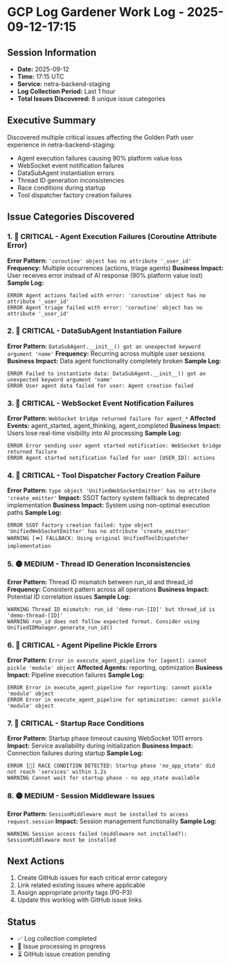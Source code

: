 # GCP Log Gardener Work Log - 2025-09-12-17:15

## Session Information
- **Date:** 2025-09-12
- **Time:** 17:15 UTC
- **Service:** netra-backend-staging
- **Log Collection Period:** Last 1 hour
- **Total Issues Discovered:** 8 unique issue categories

## Executive Summary
Discovered multiple critical issues affecting the Golden Path user experience in netra-backend-staging:
- Agent execution failures causing 90% platform value loss
- WebSocket event notification failures
- DataSubAgent instantiation errors
- Thread ID generation inconsistencies
- Race conditions during startup
- Tool dispatcher factory creation failures

## Issue Categories Discovered

### 1. 🔴 CRITICAL - Agent Execution Failures (Coroutine Attribute Error)
**Error Pattern:** `'coroutine' object has no attribute '_user_id'`
**Frequency:** Multiple occurrences (actions, triage agents)
**Business Impact:** User receives error instead of AI response (90% platform value lost)
**Sample Log:**
```
ERROR Agent actions failed with error: 'coroutine' object has no attribute '_user_id'
ERROR Agent triage failed with error: 'coroutine' object has no attribute '_user_id'
```

### 2. 🔴 CRITICAL - DataSubAgent Instantiation Failure
**Error Pattern:** `DataSubAgent.__init__() got an unexpected keyword argument 'name'`
**Frequency:** Recurring across multiple user sessions
**Business Impact:** Data agent functionality completely broken
**Sample Log:**
```
ERROR Failed to instantiate data: DataSubAgent.__init__() got an unexpected keyword argument 'name'
ERROR User agent data failed for user: Agent creation failed
```

### 3. 🔴 CRITICAL - WebSocket Event Notification Failures  
**Error Pattern:** `WebSocket bridge returned failure for agent_*`
**Affected Events:** agent_started, agent_thinking, agent_completed
**Business Impact:** Users lose real-time visibility into AI processing
**Sample Log:**
```
ERROR Error sending user agent started notification: WebSocket bridge returned failure
ERROR Agent started notification failed for user [USER_ID]: actions
```

### 4. 🔴 CRITICAL - Tool Dispatcher Factory Creation Failure
**Error Pattern:** `type object 'UnifiedWebSocketEmitter' has no attribute 'create_emitter'`
**Impact:** SSOT factory system fallback to deprecated implementation
**Business Impact:** System using non-optimal execution paths
**Sample Log:**
```
ERROR SSOT factory creation failed: type object 'UnifiedWebSocketEmitter' has no attribute 'create_emitter'
WARNING [⏪] FALLBACK: Using original UnifiedToolDispatcher implementation
```

### 5. 🟡 MEDIUM - Thread ID Generation Inconsistencies
**Error Pattern:** Thread ID mismatch between run_id and thread_id
**Frequency:** Consistent pattern across all operations
**Business Impact:** Potential ID correlation issues
**Sample Log:**
```
WARNING Thread ID mismatch: run_id 'demo-run-[ID]' but thread_id is 'demo-thread-[ID]'
WARNING run_id does not follow expected format. Consider using UnifiedIDManager.generate_run_id()
```

### 6. 🔴 CRITICAL - Agent Pipeline Pickle Errors
**Error Pattern:** `Error in execute_agent_pipeline for [agent]: cannot pickle 'module' object`
**Affected Agents:** reporting, optimization
**Business Impact:** Pipeline execution failures
**Sample Log:**
```
ERROR Error in execute_agent_pipeline for reporting: cannot pickle 'module' object
ERROR Error in execute_agent_pipeline for optimization: cannot pickle 'module' object
```

### 7. 🔴 CRITICAL - Startup Race Conditions
**Error Pattern:** Startup phase timeout causing WebSocket 1011 errors
**Impact:** Service availability during initialization
**Business Impact:** Connection failures during startup
**Sample Log:**
```
ERROR [🔴] RACE CONDITION DETECTED: Startup phase 'no_app_state' did not reach 'services' within 1.2s
WARNING Cannot wait for startup phase - no app_state available
```

### 8. 🟡 MEDIUM - Session Middleware Issues  
**Error Pattern:** `SessionMiddleware must be installed to access request.session`
**Impact:** Session management functionality
**Sample Log:**
```
WARNING Session access failed (middleware not installed?): SessionMiddleware must be installed
```

## Next Actions
1. Create GitHub issues for each critical error category
2. Link related existing issues where applicable  
3. Assign appropriate priority tags (P0-P3)
4. Update this worklog with GitHub issue links

## Status
- ✅ Log collection completed
- 🔄 Issue processing in progress
- ⏳ GitHub issue creation pending